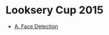 # Looksery Cup 2015

* [A. Face Detection][]

[A. Face Detection]: http://codeforces.com/contest/549/problem/A
